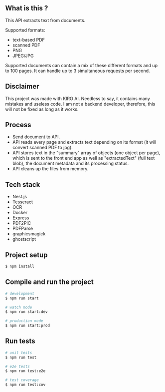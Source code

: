 ## What is this ?

This API extracts text from documents.

Supported formats:

- text-based PDF
- scanned PDF
- PNG
- JPEG/JPG

Supported documents can contain a mix of these different formats and up to 100 pages.
It can handle up to 3 simultaneous requests per second.

## Disclaimer

This project was made with KIRO AI. Needless to say, it contains many mistakes and useless code. I am not a backend developer, therefore, this will not be fixed as long as it works.

## Process

- Send document to API.
- API reads every page and extracts text depending on its format (it will convert scanned PDF to jpg).
- API stores text in the "summary" array of objects (one object per page), which is sent to the front end app as well as "extractedText" (full text blob), the document metadata and its processing status.
- API cleans up the files from memory.

## Tech stack

- Nest.js
- Tesseract
- OCR
- Docker
- Express
- PDF2PIC
- PDFParse
- graphicsmagick
- ghostscript

## Project setup

```bash
$ npm install
```

## Compile and run the project

```bash
# development
$ npm run start

# watch mode
$ npm run start:dev

# production mode
$ npm run start:prod
```

## Run tests

```bash
# unit tests
$ npm run test

# e2e tests
$ npm run test:e2e

# test coverage
$ npm run test:cov

```
